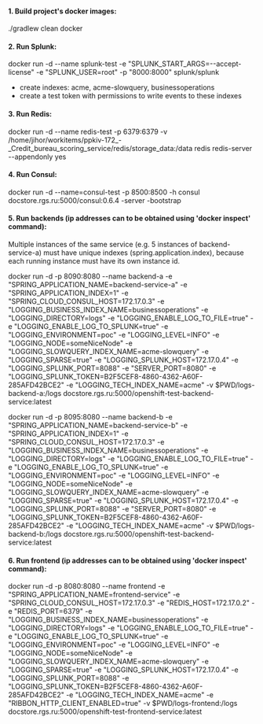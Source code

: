 #### 1. Build project's docker images:
./gradlew clean docker

####  2. Run Splunk:
docker run -d --name splunk-test -e "SPLUNK_START_ARGS=--accept-license" -e "SPLUNK_USER=root" -p "8000:8000" splunk/splunk
+ create indexes: acme, acme-slowquery, businessoperations
+ create a test token with permissions to write events to these indexes

#### 3. Run Redis:
docker run -d --name redis-test -p 6379:6379 -v /home/jihor/workitems/ppkiv-172_-_Credit_bureau_scoring_service/redis/storage_data:/data redis redis-server --appendonly yes

#### 4. Run Consul:
docker run -d --name=consul-test -p 8500:8500 -h consul docstore.rgs.ru:5000/consul:0.6.4 -server -bootstrap

#### 5. Run backends (ip addresses can to be obtained using 'docker inspect' command):
Multiple instances of the same service (e.g. 5 instances of backend-service-a) must have unique indexes (spring.application.index), because each 
running instance must have its own instance id.

docker run -d -p 8090:8080 --name backend-a -e "SPRING_APPLICATION_NAME=backend-service-a" -e "SPRING_APPLICATION_INDEX=1" -e "SPRING_CLOUD_CONSUL_HOST=172.17.0.3" -e "LOGGING_BUSINESS_INDEX_NAME=businessoperations" -e "LOGGING_DIRECTORY=logs" -e "LOGGING_ENABLE_LOG_TO_FILE=true" -e "LOGGING_ENABLE_LOG_TO_SPLUNK=true" -e "LOGGING_ENVIRONMENT=poc" -e "LOGGING_LEVEL=INFO" -e "LOGGING_NODE=someNiceNode" -e "LOGGING_SLOWQUERY_INDEX_NAME=acme-slowquery" -e "LOGGING_SPARSE=true" -e "LOGGING_SPLUNK_HOST=172.17.0.4" -e "LOGGING_SPLUNK_PORT=8088" -e "SERVER_PORT=8080" -e "LOGGING_SPLUNK_TOKEN=B2F5CEF8-4860-4362-A60F-285AFD42BCE2" -e "LOGGING_TECH_INDEX_NAME=acme" -v $PWD/logs-backend-a:/logs docstore.rgs.ru:5000/openshift-test-backend-service:latest

docker run -d -p 8095:8080 --name backend-b -e "SPRING_APPLICATION_NAME=backend-service-b" -e "SPRING_APPLICATION_INDEX=1" -e "SPRING_CLOUD_CONSUL_HOST=172.17.0.3" -e "LOGGING_BUSINESS_INDEX_NAME=businessoperations" -e "LOGGING_DIRECTORY=logs" -e "LOGGING_ENABLE_LOG_TO_FILE=true" -e "LOGGING_ENABLE_LOG_TO_SPLUNK=true" -e "LOGGING_ENVIRONMENT=poc" -e "LOGGING_LEVEL=INFO" -e "LOGGING_NODE=someNiceNode" -e "LOGGING_SLOWQUERY_INDEX_NAME=acme-slowquery" -e "LOGGING_SPARSE=true" -e "LOGGING_SPLUNK_HOST=172.17.0.4" -e "LOGGING_SPLUNK_PORT=8088" -e "SERVER_PORT=8080" -e "LOGGING_SPLUNK_TOKEN=B2F5CEF8-4860-4362-A60F-285AFD42BCE2" -e "LOGGING_TECH_INDEX_NAME=acme" -v $PWD/logs-backend-b:/logs docstore.rgs.ru:5000/openshift-test-backend-service:latest

#### 6. Run frontend (ip addresses can to be obtained using 'docker inspect' command):

docker run -d -p 8080:8080 --name frontend -e "SPRING_APPLICATION_NAME=frontend-service" -e "SPRING_CLOUD_CONSUL_HOST=172.17.0.3" -e "REDIS_HOST=172.17.0.2" -e "REDIS_PORT=6379" -e "LOGGING_BUSINESS_INDEX_NAME=businessoperations" -e "LOGGING_DIRECTORY=logs" -e "LOGGING_ENABLE_LOG_TO_FILE=true" -e "LOGGING_ENABLE_LOG_TO_SPLUNK=true" -e "LOGGING_ENVIRONMENT=poc" -e "LOGGING_LEVEL=INFO" -e "LOGGING_NODE=someNiceNode" -e "LOGGING_SLOWQUERY_INDEX_NAME=acme-slowquery" -e "LOGGING_SPARSE=true" -e "LOGGING_SPLUNK_HOST=172.17.0.4" -e "LOGGING_SPLUNK_PORT=8088" -e "LOGGING_SPLUNK_TOKEN=B2F5CEF8-4860-4362-A60F-285AFD42BCE2" -e "LOGGING_TECH_INDEX_NAME=acme" -e "RIBBON_HTTP_CLIENT_ENABLED=true" -v $PWD/logs-frontend:/logs docstore.rgs.ru:5000/openshift-test-frontend-service:latest